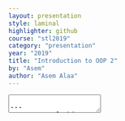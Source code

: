 ```yaml
---
layout: presentation
style: laminal
highlighter: github
course: "stl2019"
category: "presentation"
year: "2019"
title: "Introduction to OOP 2"
by: "Asem"
author: "Asem Alaa"
---
```


<textarea id="source">

---
## Output of this tutorial

1. Constructors
1. Default arguments
1. Const-correctness in OOP
1. Template classes and template functions
1. Access modifiers
1. Enum types

---
## Constructors

```c++
struct Point
{
    double x;
    double y;
};
```

--
### Old ways to create `Point`

--

```c++
Point p1{ 1, 1}; // Uniform initialization (C++11)
```

--

```c++
Point p2 = {0 , 0}; // Initialization list
```

--

```c++
Point p3; // Random values for x and y members of p3
p3.x = 2.5;
p3.y = 3.5;
```

--
#### Limitations

--

* Not flexible, not clever.

---

#### Consider the following cases

--

```c++
// You need the two members initialized with `2`
// without explicitly repeating the value
Point p{2}; // Invalid.
```

--

```c++
// You need the members to automatically initialized
// with zeros when you declare `p` as following
Point p; // p.x and p.y have random values :(
```

---

#### Solution

--

##### Constructors

--

* Constructors are _special methods (members)_.
* have _special declaration syntax_:

--

1. They must have the **same name** of the `struct`/`class`.
--
1. They don't return and are exempted from using `void` as a return type.

---

### Declaration

```c++
struct Point
{
    double x;
    double y;
};
```

---

### Declaration (cont'd)

```c++
struct Point
{
    double x;
    double y;

    // Default constructor. Takes no argument.
    Point()
    {
    }

    // Constructor 2. Takes one argument.
    Point( double v )
    {
    }

    // Constructor 3. Takes two argument
    Point( double u, double v)
    {
    }
};
```

---

### Declaration (cont'd)

```c++
struct Point
{
    double x;
    double y;

    // Default constructor. Solves case 1
    Point()
    {
        x = 0;
        y = 0;
    }

    // Constructor 2. Solves case 2.
    Point( double v )
    {
        x = v;
        y = v;
    }

    // Constructor 3. Solved case 3.
    Point( double u, double v)
    {
        x = u;
        y = v;
    }
};
```

---

### Calling the constructor

--

#### Default constructor

```c++
Point p1; // Default constructor called. Now p1.x and p1.y equal zero.
```

--

#### Custom constructor 2 (one argument)

```c++
Point p2( 1.0 ); // Constructor 2 called. Now p2.x and p2.y equal 1.0.
```

--

#### Custom constructor 3 (two arguments)

```c++
Point p3( 0, 1 ); // Constructor 3 called. p3.x equals 0 and p3.y equals 1.
```

--

#### Other calling syntax

```c++
Point p4 = Point( 3.0 ); // Alternative way to call the constructor.
Point *p5 = new Point( 3 , 2 ); // Heap allocation.
```

---

## Default arguments

--

### Example

```c++
void printLL( const IntLL &l )
{
    auto *current = l.head;
    while( current != nullptr )
    {
        std::cout << current->data << "->";
        current = current->next;
    }
}
```

--

```c++
//prints
element1->element2->element3->....
```

---

## Default arguments (cont'd)

--

### Example (cont'd)

```c++
void printLL( const IntLL &l , const std::string &sep )
{
    auto *current = l.head;
    while( current != nullptr )
    {
        std::cout << current->data << sep;
        current = current->next;
    }
}
```

`sep` might be any `std::string` e.g: (`"->"`), (`"*"`), (`"-"`), (`" "`), (`":"`), (`""`).

---

#### Results

--
* .green[we added more control on the function]
--
* .red[more control sometimes complicates (bad usability)]

---

### Solution: default arguments

--
```c++
void printLL( const IntLL &l , const std::string &sep = "->" )
{
    auto *current = l.head;
    while( current != nullptr )
    {
        std::cout << current->data << sep;
        current = current->next;
    }
}
```

--

```c++
// assume primes is `IntLL` and contains 2, 3, 5, 7

printLL( primes , "->"); // prints: 2->3->5->7
printLL( primes ); // prints: 2->3->5->7
printLL( primes , " -> "); // prints: 2 -> 3 -> 5 -> 7
printLL( primes , ":"); // prints: 2:3:5:7
printLL( primes , "\n"); // prints: ???
```

---

### Constructor default arguments

Remember

--
* constructors special member methods.
--
* but they are methods.

--
```c++
struct Point
{
    Point( double u = 0, double v = 0)
    {
        x = u;
        y = v;
    }

    double x;
    double y;
};
```

--
1. provide no arguments:
--
  * `x` and `y` will be initialized with zeros.
--
1. provide a single argument:
--
  * `x` will be initialized with `u` and `y` with zero.
--
1. provide two arguments: 
--
  * both `x` and `y` get initialized with `u` and `v`.

---

## Const-correctness

### Example

Recall the following functions that works on the `IntegerLL` from *Week 5* notes:

```c++
int front( const IntegerLL &list )
{
    // Logic
}

int back( const IntegerLL &list )
{
    // Logic
}

bool isEmpty( const IntegerLL &list )
{
    // Logic
}

void printAll( const IntegerLL &list )
{
    // Logic
}
```

---

## Const-correctness (cont'd)

### Example (cont'd)

What if we them as methods?

---
```c++
struct IntegerLL
{
    int front()
    {
        // Logic
    }

    int back()
    {
        // Logic
    }

    bool isEmpty()
    {
        // Logic
    }

    void printAll()
    {
        // Logic
    }

    // default constructor.
    IntegerLL()
    {
        front = nullptr;
    }

    IntegerNode *front;
};
```

---
* **But how to guarantee constness?!** 
* Or how to make sure that these methods are not going to miss up with our linked list?

---

## Const-correctness (cont'd)

### Example (cont'd)

--
#### Solution

--
Very simple, just add `const` after the function declaration line!

---
```c++
struct IntegerLL
{
    int front() const
    {
        // Logic
    }

    int back() const
    {
        // Logic
    }

    bool isEmpty() const
    {
        // Logic
    }

    void printAll() const
    {
        // Logic
    }

    // default constructor.
    IntegerLL()
    {
        front = nullptr;
    }

    IntegerNode *front;
};
```

---

## Introduction to Templates

--

### Problem

--

* We extremely violated the **DRY** principle in the last assignment
* You were asked to provide a linked list implementation of the following types:

1. `char`.
2. `std::string`.
3. `Patient` (defined in `custom_types.hpp`)
4. `Point` (defined in `custom_types.hpp`).
5. `double`.
6. `int`.

---
So what we did is:

* implementing linked list for `char`.
--
* Copy the implementation 5 times and replace each `char` with the new type!

--

#### Results

1. Hard to fix bugs.
1. Lengthy code!
1. Redundant (+80% redundancy).

---

## Introduction to Templates

--

### Solution: template classes

--

* Single implementation for all types.

---

Consider what we did in `CharsLL`:

```c++
struct CharNode
{
    char data;
    CharNode *next;

    // default constructor.
    CharNode()
    {
        next = nullptr;
    }

    // when user provides a value for data member, or both.
    CharNode( char value, Node *nextPtr = nullptr )
    {
        next = nextPtr;
        data = value;
    }
};

struct CharsLL
{
    // The compiler will generate a default constructor that initialize head.
    CharNode *head = nullptr;
};
```

---

Consider what we did in `CharsLL`:


```c++
void insertFront( CharsLL &list , char data )
{
// Logic
}

void insertBack( CharsLL &list, char data )
{
// Logic
}

void removeFront( CharsLL &list )
{
// Logic
}

void removeBack( CharsLL &list )
{
// Logic
}
```

--
* And the their counterparts in other types: `int`, `std::string`,... etc.

---
#### Question

--
* How to kill the redundancy?

--
#### Idea

* let `T` represents the type of interest.
* So `T` can be `char`, `int`, `std::string` and so on.

---

## Introduction to Templates

### Solution: template classes

#### First step: templetize the `struct`

---

##### Before

```c++
struct CharNode
{
    char data;
    CharNode *next;

    // default constructor.
    CharNode()
    {
        next = nullptr;
    }

    // when user provides a value for data member, or both.
    CharNode( char value, Node *nextPtr = nullptr )
    {
        next = nextPtr;
        data = value;
    }
};

struct CharsLL
{
    // The compiler will generate a default constructor that initialize head.
    CharNode *head = nullptr;
};
```

---

##### Now

```c++
struct Node
{
    T data;
    Node *next;

        // default constructor.
    Node()
    {
        next = nullptr;
    }

    // when user provides a value for data member, or both.
    Node( T value, Node *nextPtr = nullptr )
    {
        next = nextPtr;
        data = value;
    }
};

struct LL
{
    Node< T > *head = nullptr;
};
```

--
* .red[But the compiler doesn't know what `T` is].
--
* **How to declare a template type T**.

---

##### Now

We will just add (`template < typename T >`)

```c++
template< typename T> // HERE
struct Node
{
    Node() // default constructor.
    {
        next = nullptr;
    }

    Node( T value, Node *nextPtr = nullptr )
    {
        next = nextPtr;
        data = value;
    }

    T data;
    Node *next;
};

template< typename T> // HERE
struct LL
{
    Node< T > *head = nullptr;
};
```

---

## Introduction to Templates

### Solution: template classes

--
* `Node` and `LL` are template types (not complete types).
--
* To get them complete:
--
  * `Node<char>`, `Node<int>`, `Node<std::string>`.
  * `LL<char>`, `LL<int>`, `LL<std::string>`.

---

## Introduction to Templates

### Solution: template classes

---
So our functions that work on linked list of characters should now be:

```c++
void insertFront( LL<char> &list , char data )
{

}

void insertBack( LL<char> &list, char data )
{

}

void removeFront( LL<char> &list )
{

}

void removeBack( LL<char> &list )
{

}
```

--
* We now .green[killed the redundancy of the `struct`]
--
* .red[but functions still redundant for other types]: `LL<std::string>`, `LL<Patient>`, `LL<Point>`, `LL<double>`, `LL<int>`.
--
* Fortunately, we can also templetize the functions!

---

## Introduction to Templates

### Solution: template classes

#### Second step: templetize the functions

--
templetize the functions: let `T` be type of interest.

--
```c++
void insertFront( LL< T > &list , T data )
{

}

void insertBack( LL< T > &list, T data )
{

}

void removeFront( LL< T > &list )
{

}

void removeBack( LL< T > &list )
{

}
```

---

* Again! the compiler doesn't know what `T` is!
--
* Compiler already know that `LL` is a template `struct`,
--
* But what particular `T` to use.
--
* We either:
--
  1. .red[Redundant solution]: call it as `LL< char >`, `LL<std::string>`, ...etc.
--
  1. .red[DRY solution]: declare that `T` is template type, i.e functions are now type agnostic.

---

## Introduction to Templates

### Solution: template classes

#### Second step: templetize the functions


```c++
template< typename T>
void insertFront( LL< T > &list , T data )
{

}

template< typename T>
void insertBack( LL< T > &list, T data )
{

}

template< typename T>
void removeFront( LL< T > &list )
{

}

template< typename T>
void removeBack( LL< T > &list )
{

}
```

---

#### Final template solution


```c++
template< typename T>
struct Node
{
    Node() // default constructor.
    { /* Logic */ }

    Node( T value, Node *nextPtr = nullptr )
    { /* Logic */ }

    T data;
    Node *next;
};

template< typename T>
struct LL
{
    Node< T > *head = nullptr;
};

template< typename T>
void insertFront( LL< T > &list , T data )
{ /* Logic */ }

template< typename T>
void insertBack( LL< T > &list, T data )
{ /* Logic */ }
...
```

---

## Introduction to Templates

### Solution: template classes

#### Client part (add to your glossary)

```c++
LL<int> lli;
insertFront( lli, 2 );

LL<char> llc;
insertFront( llc, 'A');
```

---

#### Client part (add to your glossary)

If you don't like using much `<>` in the main function, you can use aliases instead.

--
```c++
#include "member1.hpp"

// perfect DRY solution!
using CharsLL = LL< char >; // Done 16% of the assignment
using IntegersLL = LL< int >; // Done 32% of the assignment
using StringsLL = LL<std::string>; // Done 50% of the assignment
using PatientsLL = LL<Patient>; // Done 66% of the assignment
using PointsLL = LL<Point>; // Done 83% of the assignment
using DoublesLL = LL<double>; // Done 100% of the assignment

int main()
{
    IntegersLL lli;
    insertFront( lli, 2 );

    CharsLL llc;
    insertFront( llc, 'A');
}
```

---

#### Template + OOP

Instead of:

--
```c++
template< typename T>
struct Node
{
    Node() // default constructor.
    { /* Logic */ }

    Node( T value, Node *nextPtr = nullptr )
    { /* Logic */ }

    T data;
    Node *next;
};

template< typename T>
struct LL
{
    Node< T > *head = nullptr;
};

template< typename T>
void insertFront( LL< T > &list , T data )
{ /* Logic */ }

template< typename T>
void insertBack( LL< T > &list, T data )
{ /* Logic */ }
...
```

---
#### Template + OOP

Now (realize the .green[benign side-effect]):

--
```c++
template< typename T>
struct Node
{
    Node() // default constructor.
    { /* Logic */ }

    Node( T value, Node *nextPtr = nullptr )
    { /* Logic */ }

    T data;
    Node *next;
};

template< typename T>
struct LL
{
    Node< T > *head = nullptr;

    void insertFront( T data )
    { /* Logic */ }

    void insertBack( T data )
    { /* Logic */}
    // No need to declare T as template parameter for each method.
};
```

---

#### Template + OOP: Client part

--
```c++
#include "member1.hpp"

// perfect DRY solution!
using CharsLL = LL< char >; // Done 16% of the assignment
using IntegersLL = LL< int >; // Done 32% of the assignment
using StringsLL = LL<std::string>; // Done 50% of the assignment
using PatientsLL = LL<Patient>; // Done 66% of the assignment
using PointsLL = LL<Point>; // Done 83% of the assignment
using DoublesLL = LL<double>; // Done 100% of the assignment

int main()
{
    IntegersLL lli;
    lli.insertFront( 2 );

    CharsLL llc;
    llc.insertFront('A');
}
```

---
## Access modifiers

### The problem

--
* .red[We are not yet completely safe with **const-correctness**.]
--
* Imagine the following **client code**:

--
```c++
#include "member1.hpp"

// perfect DRY solution!
using CharsLL = LL< char >; // Done 16% of the assignment
using IntegersLL = LL< int >; // Done 32% of the assignment

int main()
{
    IntegersLL lli;
    lli.insertFront( 2 );
    lli.head = nullptr; // Ruined the linked list.

    CharsLL llc;
    llc.insertFront('A');
    llc.head = 20; // Much worse!
}
```

--
* How to protect sensitive members like `head`?

---
## Access modifiers

--
### Solution

--
We need to use at least two access modifiers to avoid such problem:

--
1. `public`: to make the members accessible outside.
--
1. `private`: to make the members only accessible by **internal members**.

---

```c++
template< typename T>
struct LL
{
    // Public or private?
    Node< T > *head = nullptr;

    // Public or private?
    void insertFront( T data )
    { /* Logic */ }

    // Public or private?
    void insertBack( T data )
    { /* Logic */}
    // No need to declare T as template parameter for each method.
};
```

---

```c++
template< typename T>
struct LL
{
private:
    Node< T > *head = nullptr;

public:
    void insertFront( T data )
    { /* Logic */ }


    void insertBack( T data )
    { /* Logic */}
    // No need to declare T as template parameter for each method.
};
```

---
#### Now we are safe!

--
```c++
#include "member1.hpp"

// perfect DRY solution!
using CharsLL = LL< char >; // Done 16% of the assignment
using IntegersLL = LL< int >; // Done 32% of the assignment

int main()
{
    IntegersLL lli;
    lli.insertFront( 2 );
    lli.head = nullptr; // Compiler error!

    CharsLL llc;
    llc.insertFront('A');
    llc.head = 20; // Compiler error!
}
```

---
### `struct` vs `class`

--
```c++
template< typename T>
class LL
{
private:
    Node< T > *head = nullptr;

public:
    void insertFront( T data )
    { /* Logic */ }


    void insertBack( T data )
    { /* Logic */}
    // No need to declare T as template parameter for each method.
};
```

---
### `struct` vs `class`

The only difference is:

* `class` members are private by default.
* `struct` members are public by default.

---
## Enum class

### The problem

--
```c++
struct Patient
{
    int id;
    std::string firstName;
    std::string lastName;
    int age;
    char sex; // 'm' or 'f'
};
```

--
Let's first make constructor for this class.

---
## Enum class

### The problem


```c++
struct Patient
{
    int id;
    std::string firstName;
    std::string lastName;
    int age;
    char sex; // 'm' or 'f'

    Patient( int vId, 
             const std::string &fname, 
             const std::string &lname, 
             int vAge,
             char vSex )
    {
        id = vId;
        firstName = fname;
        lastName = lastName;
        age = vAge;
        sex = vSex;
    }
};
```

---
## Enum class

### The problem


```c++
struct Patient
{
    int id;
    std::string firstName;
    std::string lastName;
    int age;
    char sex; // 'm' or 'f'

    Patient( int vId, 
             const std::string &fname, 
             const std::string &lname, 
             int vAge,
             char vSex )
    { /* Initialization */ }
};
```

--
* `sex` can have any of the 256 possible value.
--
* we made heuristic assumption that `'f'` represents female and `'m'` represents male.
--
* vulnerable to bugs.

---
## Enum class

### The solution

--
* New tailored class for `sex`.

```c++
enum class Sex
{
    Male,
    Female
};
```

---
## Enum class

### The solution

```c++
struct Patient
{
    int id;
    std::string firstName;
    std::string lastName;
    int age;
    char sex; // 'm' or 'f'

    Patient( int vId, 
             const std::string &fname, 
             const std::string &lname, 
             int vAge,
             char vSex )
    { /* Initialization */ }
};
```

---
## Enum class

### The solution

```c++
struct Patient
{
    int id;
    std::string firstName;
    std::string lastName;
    int age;
    Sex sex; // `Sex::Male` or `Sex::Female`

    Patient( int vId, 
             const std::string &fname, 
             const std::string &lname, 
             int vAge,
             Sex vSex )
    { /* Initialization */ }
};
```

---
## Enum class

### The solution


```c++
Patient p( 2, "Mostafa", "Mohamed", 60, Sex::Male );
```


---
## Self-reading

* Destructors
* [Learn C++](https://www.learncpp.com/)

</textarea>
